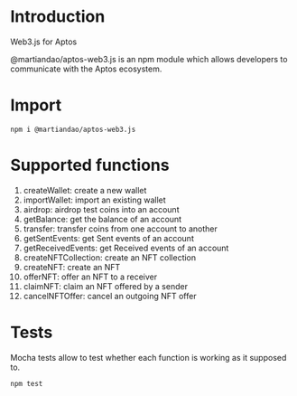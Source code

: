 # Introduction
Web3.js for Aptos

@martiandao/aptos-web3.js is an npm module which allows developers to communicate with the Aptos ecosystem.

# Import
```
npm i @martiandao/aptos-web3.js
```

# Supported functions
1. createWallet: create a new wallet
2. importWallet: import an existing wallet
3. airdrop: airdrop test coins into an account
4. getBalance: get the balance of an account
5. transfer: transfer coins from one account to another
6. getSentEvents: get Sent events of an account
7. getReceivedEvents: get Received events of an account
8. createNFTCollection: create an NFT collection
9. createNFT: create an NFT
11. offerNFT: offer an NFT to a receiver
12. claimNFT: claim an NFT offered by a sender
13. cancelNFTOffer: cancel an outgoing NFT offer

# Tests
Mocha tests allow to test whether each function is working as it supposed to.
```
npm test
```
